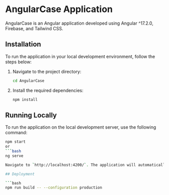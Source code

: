 # AngularCase Application

AngularCase is an Angular application developed using Angular ^17.2.0, Firebase, and Tailwind CSS.

## Installation

To run the application in your local development environment, follow the steps below:

1. Navigate to the project directory:
    ```bash
    cd AngularCase
    ```

2. Install the required dependencies:
    ```bash
    npm install
    ```

## Running Locally

To run the application on the local development server, use the following command:

```bash
npm start
or
```bash
ng serve

Navigate to `http://localhost:4200/`. The application will automatically reload if you change any of the source files.

## Deployment

```bash
npm run build -- --configuration production

